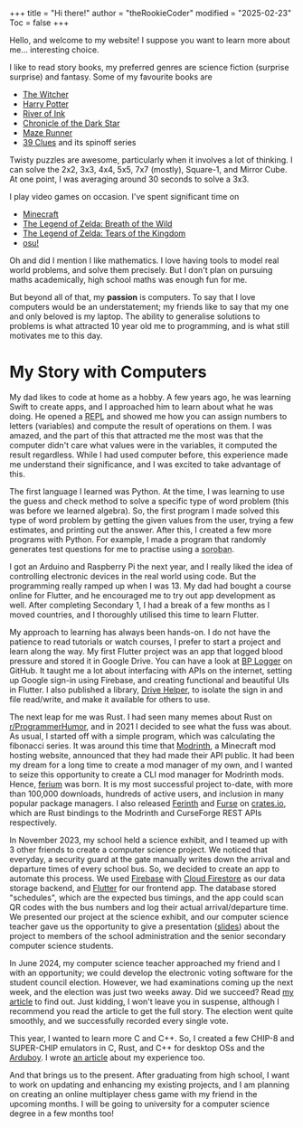 +++
title = "Hi there!"
author = "theRookieCoder"
modified = "2025-02-23"
Toc = false
+++

Hello, and welcome to my website! I suppose you want to learn more about me... interesting choice.

I like to read story books, my preferred genres are science fiction (surprise surprise) and fantasy. Some of my favourite books are
- [The Witcher](https://www.goodreads.com/series/40911-the-witcher)
- [Harry Potter](https://www.goodreads.com/series/45175-harry-potter)
- [River of Ink](https://www.goodreads.com/series/201124-river-of-ink)
- [Chronicle of the Dark Star](https://www.goodreads.com/series/179730-chronicle-of-the-dark-star)
- [Maze Runner](https://www.goodreads.com/series/110451-the-maze-runner)
- [39 Clues](https://www.goodreads.com/series/45556-the-39-clues) and its spinoff series

Twisty puzzles are awesome, particularly when it involves a lot of thinking. I can solve the 2x2, 3x3, 4x4, 5x5, 7x7 (mostly), Square-1, and Mirror Cube. At one point, I was averaging around 30 seconds to solve a 3x3.

I play video games on occasion. I've spent significant time on
- [Minecraft](https://minecraft.net)
- [The Legend of Zelda: Breath of the Wild](https://zelda.nintendo.com/breath-of-the-wild)
- [The Legend of Zelda: Tears of the Kingdom](https://zelda.nintendo.com/tears-of-the-kingdom)
- [osu!](https://osu.ppy.sh)

Oh and did I mention I like mathematics. I love having tools to model real world problems, and solve them precisely. But I don't plan on pursuing maths academically, high school maths was enough fun for me.

But beyond all of that, my **passion** is computers. To say that I love computers would be an understatement; my friends like to say that my one and only beloved is my laptop. The ability to generalise solutions to problems is what attracted 10 year old me to programming, and is what still motivates me to this day.

# My Story with Computers

My dad likes to code at home as a hobby. A few years ago, he was learning Swift to create apps, and I approached him to learn about what he was doing. He opened a <abbr title="Read-Eval-Print Loop; for coding iteractively">REPL</abbr> and showed me how you can assign numbers to letters (variables) and compute the result of operations on them. I was amazed, and the part of this that attracted me the most was that the computer didn't care what values were in the variables, it computed the result regardless. While I had used computer before, this experience made me understand their significance, and I was excited to take advantage of this.

The first language I learned was Python. At the time, I was learning to use the guess and check method to solve a specific type of word problem (this was before we learned algebra). So, the first program I made solved this type of word problem by getting the given values from the user, trying a few estimates, and printing out the answer. After this, I created a few more programs with Python. For example, I made a program that randomly generates test questions for me to practise using a <abbr title="Japanese abacus">soroban</abbr>.

I got an Arduino and Raspberry Pi the next year, and I really liked the idea of controlling electronic devices in the real world using code. But the programming really ramped up when I was 13. My dad had bought a course online for Flutter, and he encouraged me to try out app development as well. After completing Secondary 1, I had a break of a few months as I moved countries, and I thoroughly utilised this time to learn Flutter.

My approach to learning has always been hands-on. I do not have the patience to read tutorials or watch courses, I prefer to start a project and learn along the way. My first Flutter project was an app that logged blood pressure and stored it in Google Drive. You can have a look at [BP Logger](https://github.com/theRookieCoder/bp_logger) on GitHub. It taught me a lot about interfacing with APIs on the internet, setting up Google sign-in using Firebase, and creating functional and beautiful UIs in Flutter. I also published a library, [Drive Helper](https://pub.dev/packages/drive_helper), to isolate the sign in and file read/write, and make it available for others to use.

The next leap for me was Rust. I had seen many memes about Rust on [r/ProgrammerHumor](https://www.reddit.com/r/ProgrammerHumor), and in 2021 I decided to see what the fuss was about. As usual, I started off with a simple program, which was calculating the fibonacci series. It was around this time that [Modrinth](https://modrinth.com), a Minecraft mod hosting website, announced that they had made their API public. It had been my dream for a long time to create a mod manager of my own, and I wanted to seize this opportunity to create a CLI mod manager for Modrinth mods. Hence, [ferium](https://github.com/gorilla-devs/ferium) was born. It is my most successful project to-date, with more than 100,000 downloads, hundreds of active users, and inclusion in many popular package managers. I also released [Ferinth](https://github.com/gorilla-devs/ferinth) and [Furse](https://lib.rs/crates/furse) on [crates.io](https://crates.io), which are Rust bindings to the Modrinth and CurseForge REST APIs respectively.

In November 2023, my school held a science exhibit, and I teamed up with 3 other friends to create a computer science project. We noticed that everyday, a security guard at the gate manually writes down the arrival and departure times of every school bus. So, we decided to create an app to automate this process. We used [Firebase](https://firebase.google.com) with [Cloud Firestore](https://firebase.google.com/products/firestore) as our data storage backend, and [Flutter](https://flutter.dev) for our frontend app. The database stored "schedules", which are the expected bus timings, and the app could scan QR codes with the bus numbers and log their actual arrival/departure time. We presented our project at the science exhibit, and our computer science teacher gave us the opportunity to give a presentation (<a href="tobuz-app-presentation.pdf" target="_blank">slides</a>) about the project to members of the school administration and the senior secondary computer science students.

In June 2024, my computer science teacher approached my friend and I with an opportunity; we could develop the electronic voting software for the student council election. However, we had examinations coming up the next week, and the election was just two weeks away. Did we succeed? Read [my article](/posts/vow-polling) to find out. Just kidding, I won't leave you in suspense, although I recommend you read the article to get the full story. The election went quite smoothly, and we successfully recorded every single vote.

This year, I wanted to learn more C and C++. So, I created a few CHIP-8 and SUPER-CHIP emulators in C, Rust, and C++ for desktop OSs and the [Arduboy](https://arduboy.com). I wrote [an article](/posts/chip8) about my experience too.

And that brings us to the present. After graduating from high school, I want to work on updating and enhancing my existing projects, and I am planning on creating an online multiplayer chess game with my friend in the upcoming months. I will be going to university for a computer science degree in a few months too!
